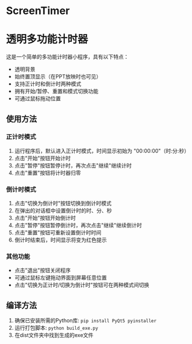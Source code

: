 # ScreenTimer
# 透明多功能计时器

这是一个简单的多功能计时器小程序，具有以下特点：

- 透明背景
- 始终置顶显示（在PPT放映时也可见）
- 支持正计时和倒计时两种模式
- 拥有开始/暂停、重置和模式切换功能
- 可通过鼠标拖动位置

## 使用方法

### 正计时模式

1. 运行程序后，默认进入正计时模式，时间显示初始为 "00:00:00"（时:分:秒）
2. 点击"开始"按钮开始计时
3. 点击"暂停"按钮暂停计时，再次点击"继续"继续计时
4. 点击"重置"按钮将计时器归零

### 倒计时模式

1. 点击"切换为倒计时"按钮切换到倒计时模式
2. 在弹出的对话框中设置倒计时的时、分、秒
3. 点击"开始"按钮开始倒计时
4. 点击"暂停"按钮暂停倒计时，再次点击"继续"继续倒计时
5. 点击"重置"按钮可重新设置倒计时时间
6. 倒计时结束后，时间显示将变为红色提示

### 其他功能

- 点击"退出"按钮关闭程序
- 可通过鼠标左键拖动界面到屏幕任意位置
- 点击"切换为正计时/切换为倒计时"按钮可在两种模式间切换

## 编译方法

1. 确保已安装所需的Python库: `pip install PyQt5 pyinstaller`
2. 运行打包脚本: `python build_exe.py`
3. 在dist文件夹中找到生成的exe文件
